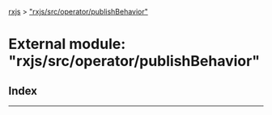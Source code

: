 [rxjs](../README.md) > ["rxjs/src/operator/publishBehavior"](../modules/_rxjs_src_operator_publishbehavior_.md)

# External module: "rxjs/src/operator/publishBehavior"

## Index

---

